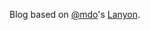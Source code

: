 [J]: http://jekyllrb.com/
[G]: https://pages.github.com/
[L]: http://lanyon.getpoole.com/
[M]: https://twitter.com/mdo

Blog based on [@mdo][M]'s [Lanyon][L].
